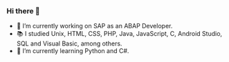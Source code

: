 ### Hi there 👋

- 🔭 I’m currently working on SAP as an ABAP Developer.
- 📚 I studied Unix, HTML, CSS, PHP, Java, JavaScript, C, Android Studio, SQL and Visual Basic, among others.
- 🌱 I’m currently learning Python and C#.
